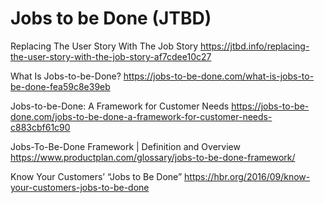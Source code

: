 # Jobs to be Done (JTBD)

Replacing The User Story With The Job Story
<https://jtbd.info/replacing-the-user-story-with-the-job-story-af7cdee10c27>

What Is Jobs-to-be-Done?
<https://jobs-to-be-done.com/what-is-jobs-to-be-done-fea59c8e39eb>

Jobs-to-be-Done: A Framework for Customer Needs
<https://jobs-to-be-done.com/jobs-to-be-done-a-framework-for-customer-needs-c883cbf61c90>

Jobs-To-Be-Done Framework | Definition and Overview
<https://www.productplan.com/glossary/jobs-to-be-done-framework/>

Know Your Customers’ “Jobs to Be Done”
<https://hbr.org/2016/09/know-your-customers-jobs-to-be-done>
